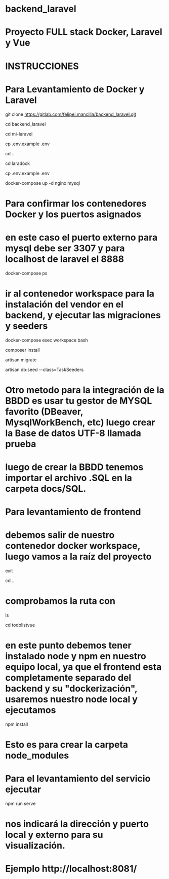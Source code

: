 # backend_laravel

# Proyecto FULL stack Docker, Laravel y Vue

# INSTRUCCIONES

# Para Levantamiento de Docker y Laravel

git clone https://gitlab.com/felipei.mancilla/backend_laravel.git

cd backend_laravel

cd mi-laravel

cp .env.example .env

cd ..

cd laradock

cp .env.example .env

docker-compose up -d nginx mysql

# Para confirmar los contenedores Docker y los puertos asignados

# en este caso el puerto externo para mysql debe ser 3307 y para localhost de laravel el 8888

docker-compose ps

# ir al contenedor workspace para la instalación del vendor en el backend, y ejecutar las migraciones y seeders

docker-compose exec workspace bash

composer install

artisan migrate

artisan db:seed --class=TaskSeeders

# Otro metodo para la integración de la BBDD es usar tu gestor de MYSQL favorito (DBeaver, MysqlWorkBench, etc) luego crear la Base de datos UTF-8 llamada prueba

# luego de crear la BBDD tenemos importar el archivo .SQL en la carpeta docs/SQL.

# Para levantamiento de frontend

# debemos salir de nuestro contenedor docker workspace, luego vamos a la raíz del proyecto

exit

cd ..

# comprobamos la ruta con

ls

cd todolistvue

# en este punto debemos tener instalado node y npm en nuestro equipo local, ya que el frontend esta completamente separado del backend y su "dockerización", usaremos nuestro node local y ejecutamos

npm install

# Esto es para crear la carpeta node_modules

# Para el levantamiento del servicio ejecutar

npm run serve

# nos indicará la dirección y puerto local y externo para su visualización.

# Ejemplo http://localhost:8081/
